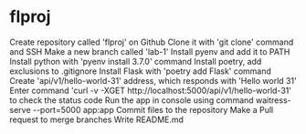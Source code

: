 # flproj
Create repository called 'flproj' on Github
Clone it with 'git clone' command and SSH
Make a new branch called 'lab-1'
Install pyenv and add it to PATH
Install python with 'pyenv install 3.7.0' command
Install poetry, add exclusions to .gitignore
Install Flask with 'poetry add Flask' command
Create 'api/v1/hello-world-31' address, which responds with 'Hello world 31'
Enter command 'curl -v -XGET http://localhost:5000/api/v1/hello-world-31' to check the status code
Run the app in console using command waitress-serve --port=5000 app:app
Commit files to the repository
Make a Pull request to merge branches
Write README.md

